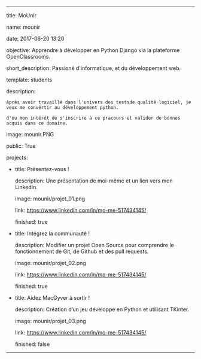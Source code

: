 ---

title: MoUnIr

name: mounir

date: 2017-06-20 13:20

objective: Apprendre à développer en Python Django via la plateforme OpenClassrooms.

short_description: Passioné d'informatique, et du développement web.

template: students

description:

    Après avoir travaillé dans l'univers des testsde qualité logiciel, je veux me convértir au développement python.

    d'ou mon intérêt de s'inscrire à ce pracours et valider de bonnes acquis dans ce domaine.  
    

image: mounir.PNG

public: True

projects:

  - title: Présentez-vous !

    description: Une présentation de moi-même et un lien vers mon LinkedIn.

    image: mounir/projet_01.png

    link: https://www.linkedin.com/in/mo-me-517434145/

    finished: true

  - title: Intégrez la communauté !

    description: Modifier un projet Open Source pour comprendre le fonctionnement de Git, de Github et des pull requests. 

    image: mounir/projet_02.png

    link: https://www.linkedin.com/in/mo-me-517434145/

    finished: true

  - title: Aidez MacGyver à sortir !

    description: Création d’un jeu développé en Python et utilisant TKinter.

    image: mounir/projet_03.png

    link: https://www.linkedin.com/in/mo-me-517434145/

    finished: false

---